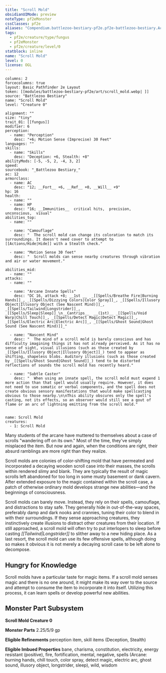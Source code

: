 ```yaml
---
title: "Scroll Mold"
obsidianUIMode: preview
noteType: pf2eMonster
cssClasses: pf2e
aliases: "Compendium.battlezoo-bestiary-pf2e.pf2e-battlezoo-bestiary.Actor.ga6jCZzeR6rr7iMn" 
tags:
  - pf2e/creature/type/fungus
  - pf2eMonster
  - pf2e/creature/level/0
statblock: inline
name: "Scroll Mold"
level: 0
license: OGL
---
```


```statblock
columns: 2
forcecolumns: true
layout: Basic Pathfinder 2e Layout
token: [[modules/battlezoo-bestiary-pf2e/art/scroll_mold.webp| ]]
source: "Battlezoo Bestiary"
name: "Scroll Mold"
level: "Creature 0"

alignment: ""
size: "tiny"
trait_01: [[fungus]]
modifier: 6
perception:
  - name: "Perception"
    desc: "+6; Motion Sense (Imprecise) 30 Feet"
languages: ""
skills:
  - name: "Skills"
    desc: "Deception: +6, Stealth: +8"
abilityMods: [-5, -5, 2, -4, 3, 2]
speed: 
sourcebook: "_Battlezoo Bestiary_"
ac: 12
armorclass:
  - name: AC
    desc: "12; __Fort__ +6, __Ref__ +0, __Will__ +9"
hp: 16
health:
  - name: ""
  - name: HP
    desc: "16; __Immunities__  critical hits,  precision,  unconscious,  visual"
abilities_top:
  - name: ""

  - name: "Camouflage"
    desc: "  The scroll mold can change its coloration to match its surroundings. It doesn't need cover to attempt to [[Actions/Hide|Hide]] with a Stealth check."

  - name: "Motion Sense 30 feet"
    desc: "  Scroll molds can sense nearby creatures through vibration and air or water movement."

abilities_mid:
  - name: ""
attacks:
  - name: ""

  - name: "Arcane Innate Spells"
    desc: "DC 16, attack +8; __1st __  _[[Spells/Breathe Fire|Burning Hands]]_, _[[Spells/Dizzying Colors|Color Spray]]_, _[[Spells/Illusory Object|Illusory Object (See Nascent Mind)]]_, _[[Spells/Tailwind|Longstrider]]_, _[[Spells/Sleep|Sleep]]_\n__Cantrips__  __(1st)__ _[[Spells/Void Warp|Chill Touch]]_, _[[Spells/Detect Magic|Detect Magic]]_, _[[Spells/Electric Arc|Electric Arc]]_, _[[Spells/Ghost Sound|Ghost Sound (See Nascent Mind)]]_"

  - name: "Nascent Mind"
    desc: "  The mind of a scroll mold is barely conscious and has difficulty imagining things it has not already perceived. As it has no sense of sight, visual illusions (such as those created by _[[Spells/Illusory Object|Illusory Object]]_) tend to appear as shifting, shapeless blobs. Auditory illusions (such as those created by _[[Spells/Ghost Sound|Ghost Sound]]_) tend to be distorted reflections of sounds the scroll mold has recently heard."

  - name: "Subtle Caster"
    desc: "  When using an innate spell, the scroll mold must expend 1 more action than that spell would usually require. However, it does not need to use somatic or verbal components, and the spell does not create obvious sensory manifestations that would make spellcasting obvious to those nearby.\n\nThis ability obscures only the spell's casting, not its effects, so an observer would still see a gout of flame or an arc of lightning emitting from the scroll mold."
 
```

```encounter-table
name: Scroll Mold
creatures:
  - 1: Scroll Mold
```



Many students of the arcane have muttered to themselves about a case of scrolls "wandering off on its own." Most of the time, they've simply misplaced the item. But now and again, when the conditions are right, their absurd ramblings are more right than they realize.

Scroll molds are colonies of color-shifting mold that have permeated and incorporated a decaying wooden scroll case into their masses, the scrolls within rendered slimy and blank. They are typically the result of magic scrolls left abandoned for too long in some musty basement or dank cavern. After extended exposure to the magic contained within the scroll case, a patch of otherwise ordinary mold develops strange new abilities—and the beginnings of consciousness.

Scroll molds can barely move. Instead, they rely on their spells, camouflage, and distractions to stay safe. They generally hide in out-of-the-way spaces, preferably damp and dark nooks and crannies, tuning their color to blend in with their surroundings. If they sense approaching creatures, they instinctively create illusions to distract other creatures from their location. If still approached, a scroll mold will often try to put interlopers to sleep before casting _[[Tailwind|Longstrider]]_ to slither away to a new hiding place. As a last resort, the scroll mold can use its few offensive spells, although doing so makes it obvious it is not merely a decaying scroll case to be left alone to decompose.

## Hungry for Knowledge

Scroll molds have a particular taste for magic items. If a scroll mold senses magic and there is no one around, it might make its way over to the source and attempt to consume the item to incorporate it into itself. Utilizing this process, it can learn spells or develop powerful new abilities.

## Monster Part Subsystem

**Scroll Mold Creature 0**

**Monster Parts** 2.25/5/9 gp

**Eligible Refinements** perception item, skill items (Deception, Stealth)

**Eligible Imbued Properties** bane, charisma, constitution, electricity, energy resistant (positive), fire, fortification, mental, negative, spells (Arcane: burning hands, chill touch, color spray, detect magic, electric arc, ghost sound, illusory object, longstrider, sleep), wild, wisdom
